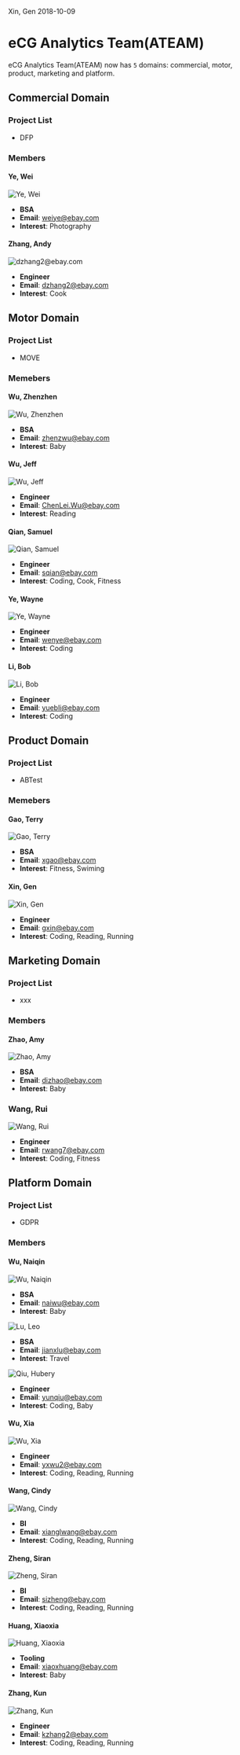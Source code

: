 Xin, Gen 2018-10-09
# eCG Analytics Team(ATEAM)

eCG Analytics Team(ATEAM) now has `5` domains: commercial, motor, product, marketing and platform.

## Commercial Domain

### Project List
- DFP

### Members

#### Ye, Wei

![Ye, Wei](../img/team/wei.png)

- **BSA**
- **Email**: weiye@ebay.com
- **Interest**: Photography

#### Zhang, Andy

![dzhang2@ebay.com](../img/team/andy.png)

- **Engineer** 
- **Email**: dzhang2@ebay.com
- **Interest**: Cook

## Motor Domain

### Project List
- MOVE

### Memebers

#### Wu, Zhenzhen

![Wu, Zhenzhen](../img/team/zhenzhen.png)

- **BSA** 
- **Email**: zhenzwu@ebay.com
- **Interest**: Baby

#### Wu, Jeff

![Wu, Jeff](../img/team/jeff.png)

- **Engineer** 
- **Email**: ChenLei.Wu@ebay.com
- **Interest**: Reading
  
#### Qian, Samuel

![Qian, Samuel](../img/team/samuel.png)

- **Engineer**
- **Email**: sqian@ebay.com
- **Interest**: Coding, Cook, Fitness

#### Ye, Wayne

![Ye, Wayne](../img/team/wayne.png)

- **Engineer** 
- **Email**: wenye@ebay.com
- **Interest**: Coding

#### Li, Bob

![Li, Bob](../img/team/bob.png)

- **Engineer** 
- **Email**: yuebli@ebay.com
- **Interest**: Coding

## Product Domain

### Project List
- ABTest

### Memebers

#### Gao, Terry

![Gao, Terry](../img/team/terry.png)

- **BSA**
- **Email**: xgao@ebay.com
- **Interest**: Fitness, Swiming

#### Xin, Gen

![Xin, Gen](../img/team/gen.png)

- **Engineer**
- **Email**: gxin@ebay.com
- **Interest**: Coding, Reading, Running

## Marketing Domain

### Project List
- xxx

### Members

#### Zhao, Amy

![Zhao, Amy](../img/team/amy.png)

- **BSA**
- **Email**: dizhao@ebay.com
- **Interest**: Baby

### Wang, Rui

![Wang, Rui](../img/team/rui.png)

- **Engineer**
- **Email**: rwang7@ebay.com
- **Interest**: Coding, Fitness

## Platform Domain

### Project List
    
- GDPR

### Members

#### Wu, Naiqin

![Wu, Naiqin](../img/team/naiqin.png)

- **BSA**
- **Email**: naiwu@ebay.com
- **Interest**: Baby

![Lu, Leo](../img/team/leo.png)

- **BSA**
- **Email**: jianxlu@ebay.com
- **Interest**: Travel

![Qiu, Hubery](../img/team/hubery.png)

- **Engineer**
- **Email**: yunqiu@ebay.com
- **Interest**: Coding, Baby

#### Wu, Xia

![Wu, Xia](../img/team/xia.png)

- **Engineer**
- **Email**: yxwu2@ebay.com
- **Interest**: Coding, Reading, Running

#### Wang, Cindy

![Wang, Cindy](../img/team/cindy.png)

- **BI**
- **Email**: xianglwang@ebay.com
- **Interest**: Coding, Reading, Running

#### Zheng, Siran

![Zheng, Siran](../img/team/siran.png)

- **BI**
- **Email**: sizheng@ebay.com
- **Interest**: Coding, Reading, Running

#### Huang, Xiaoxia
![Huang, Xiaoxia](../img/team/xiaoxia.png)

- **Tooling**
- **Email**: xiaoxhuang@ebay.com
- **Interest**: Baby

#### Zhang, Kun
![Zhang, Kun](../img/team/kun.png)

- **Engineer**
- **Email**: kzhang2@ebay.com
- **Interest**: Coding, Reading, Running




